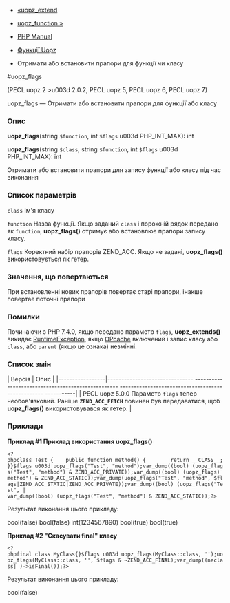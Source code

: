- [«uopz_extend](function.uopz-extend.md)
- [uopz_function »](function.uopz-function.md)

- [PHP Manual](index.md)
- [Функції Uopz](ref.uopz.md)
- Отримати або встановити прапори для функції чи класу

#uopz_flags

(PECL uopz 2 \>u003d 2.0.2, PECL uopz 5, PECL uopz 6, PECL uopz 7)

uopz_flags — Отримати або встановити прапори для функції або класу

### Опис

**uopz_flags**(string `$function`, int `$flags` u003d PHP_INT_MAX): int

**uopz_flags**(string `$class`, string `$function`, int `$flags` u003d
PHP_INT_MAX): int

Отримати або встановити прапори для запису функції або класу під час
виконання

### Список параметрів

`class`
Ім'я класу

`function`
Назва функції. Якщо заданий `class` і порожній рядок передано як `function`,
**uopz_flags()** отримує або встановлює прапори запису класу.

`flags`
Коректний набір прапорів ZEND_ACC. Якщо не задані, **uopz_flags()**
використовується як гетер.

### Значення, що повертаються

При встановленні нових прапорів повертає старі прапори, інакше повертає
поточні прапори

### Помилки

Починаючи з PHP 7.4.0, якщо передано параметр `flags`, **uopz_extends()**
викидає [RuntimeException](class.runtimeexception.md), якщо
[OPcache](book.opcache.md) включений і запис класу або `class`, або
`parent` (якщо це ознака) незмінні.

### Список змін

| Версія | Опис |
|-----------------|------------------------------- -------------------------------------------------- -------------------------------------------------- -----------|
| PECL uopz 5.0.0 Параметр `flags` тепер необов'язковий. Раніше **`ZEND_ACC_FETCH`** повинен був передаватися, щоб **uopz_flags()** використовувався як гетер. |

### Приклади

**Приклад #1 Приклад використання **uopz_flags()****

`<?phpclass Test {    public function method() {        return __CLASS__; }}$flags u003d uopz_flags("Test", "method");var_dump((bool) (uopz_flags("Test", "method") & ZEND_ACC_PRIVATE));var_dump((bool) (uopz_flags) method") & ZEND_ACC_STATIC));var_dump(uopz_flags("Test", "method", $flags|ZEND_ACC_STATIC|ZEND_ACC_PRIVATE));var_dump((bool) (uopz_flags("Test", | var_dump((bool) (uopz_flags("Test", "method") & ZEND_ACC_STATIC));?> `

Результат виконання цього прикладу:

bool(false)
bool(false)
int(1234567890)
bool(true)
bool(true)

**Приклад #2 "Скасувати final" класу**

` <?phpfinal class MyClass{}$flags u003d uopz_flags(MyClass::class, '');uopz_flags(MyClass::class, '', $flags & ~ZEND_ACC_FINAL);var_dump((neclass| )->isFinal());?> `

Результат виконання цього прикладу:

bool(false)
